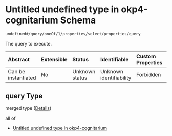 # Untitled undefined type in okp4-cognitarium Schema

```txt
undefined#/query/oneOf/1/properties/select/properties/query
```

The query to execute.

| Abstract            | Extensible | Status         | Identifiable            | Custom Properties | Additional Properties | Access Restrictions | Defined In                                                                     |
| :------------------ | :--------- | :------------- | :---------------------- | :---------------- | :-------------------- | :------------------ | :----------------------------------------------------------------------------- |
| Can be instantiated | No         | Unknown status | Unknown identifiability | Forbidden         | Allowed               | none                | [okp4-cognitarium.json\*](schema/okp4-cognitarium.json "open original schema") |

## query Type

merged type ([Details](okp4-cognitarium-querymsg-oneof-select-properties-select-properties-query.md))

all of

* [Untitled undefined type in okp4-cognitarium](okp4-cognitarium-querymsg-oneof-select-properties-select-properties-query-allof-0.md "check type definition")
